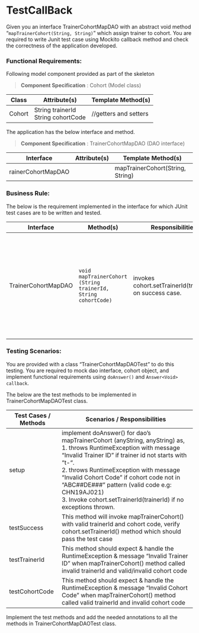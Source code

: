 # TestCallBack

Given you an interface TrainerCohortMapDAO with an abstract void method “`mapTrainerCohort(String, String)`” which assign trainer to cohort. You are required to write Junit test case using Mockito callback method and check the correctness of the application developed.

### Functional Requirements:

Following model component provided as part of the skeleton

> **Component Specification** : Cohort (Model class)

| Class | Attribute(s) | Template Method(s) | 
| ----- | ------------ | ------------------ |
| Cohort | String trainerId<br>String cohortCode | //getters and setters |

 

The application has the below interface and method.

> **Component Specification** : TrainerCohortMapDAO (DAO interface)

| Interface | Attribute(s) | Template Method(s) |
| --------- | ------------ | ------------------ |
| rainerCohortMapDAO |  | mapTrainerCohort(String, String) |  


 

### Business Rule:

The below is the requirement implemented in the interface for which JUnit test cases are to be written and tested.

| Interface | Method(s) | Responsibilities | Exception |
| --------- | --------- | ---------------- | --------- |
| TrainerCohortMapDAO | `void mapTrainerCohort (String trainerId, String cohortCode)` | invokes  cohort.setTrainerId(trainerId) on success case. | Throws run time exception if trainer id not starts with “t-“<br>Throws run time exception if cohort code not in given pattern |

### Testing Scenarios:

You are provided with a class “TrainerCohortMapDAOTest” to do this testing. You are required to mock dao interface, cohort object, and implement functional requirements using `doAnswer()` and `Answer<Void> callback`.

The below are the test methods to be implemented in TrainerCohortMapDAOTest class.

| Test Cases / Methods | Scenarios / Responsibilities |
| -------------------- | ---------------------------- |
| setup | implement doAnswer() for dao’s mapTrainerCohort (anyString, anyString) as,<br>1. throws RuntimeException with message “Invalid Trainer ID” if trainer id not starts with “t-“.<br>2. throws RuntimeException with message “Invalid Cohort Code” if cohort code not in “ABC##DE###” pattern (valid code e.g: CHN19AJ021)<br>3. Invoke cohort.setTrainerId(trainerId) if no exceptions thrown. |
| testSuccess | This method will invoke mapTrainerCohort() with valid trainerId and cohort code, verify cohort.setTrainerId() method which should pass the test case |
| testTrainerId | This method should expect & handle the RuntimeException & message “Invalid Trainer ID” when mapTrainerCohort() method called invalid trainerId and valid/invalid cohort code |
| testCohortCode | This method should expect & handle the RuntimeException & message “Invalid Cohort Code” when mapTrainerCohort() method called valid trainerId and invalid cohort code |

Implement the test methods and add the needed annotations to all the methods in TrainerCohortMapDAOTest class.

